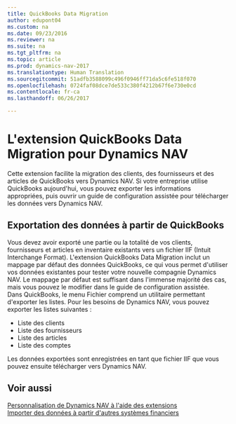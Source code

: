```yaml
---
title: QuickBooks Data Migration
author: edupont04
ms.custom: na
ms.date: 09/23/2016
ms.reviewer: na
ms.suite: na
ms.tgt_pltfrm: na
ms.topic: article
ms.prod: dynamics-nav-2017
ms.translationtype: Human Translation
ms.sourcegitcommit: 51adfb3588099c496f0946ff71da5c6fe518f070
ms.openlocfilehash: 0724faf08dce7de533c380f4212b67f6e730e0cd
ms.contentlocale: fr-ca
ms.lasthandoff: 06/26/2017

---
```


# <a name="the-quickbooks-data-migration-extension-for-dynamics-nav"></a>L'extension QuickBooks Data Migration pour Dynamics NAV
Cette extension facilite la migration des clients, des fournisseurs et des articles de QuickBooks vers Dynamics NAV. Si votre entreprise utilise QuickBooks aujourd'hui, vous pouvez exporter les informations appropriées, puis ouvrir un guide de configuration assistée pour télécharger les données vers Dynamics NAV.  

## <a name="exporting-data-from-quickbooks"></a>Exportation des données à partir de QuickBooks
Vous devez avoir exporté une partie ou la totalité de vos clients, fournisseurs et articles en inventaire existants vers un fichier IIF (Intuit Interchange Format). L'extension QuickBooks Data Migration inclut un mappage par défaut des données QuickBooks, ce qui vous permet d'utiliser vos données existantes pour tester votre nouvelle compagnie Dynamics NAV. Le mappage par défaut est suffisant dans l'immense majorité des cas, mais vous pouvez le modifier dans le guide de configuration assistée.  
Dans QuickBooks, le menu Fichier comprend un utilitaire permettant d'exporter les listes. Pour les besoins de Dynamics NAV, vous pouvez exporter les listes suivantes :
- Liste des clients
- Liste des fournisseurs
- Liste des articles
- Liste des comptes  

Les données exportées sont enregistrées en tant que fichier IIF que vous pouvez ensuite télécharger vers Dynamics NAV.

## <a name="see-also"></a>Voir aussi  
[Personnalisation de Dynamics NAV à l'aide des extensions ](ui-extensions.md)  
[Importer des données à partir d'autres systèmes financiers](upload-data.md)  

